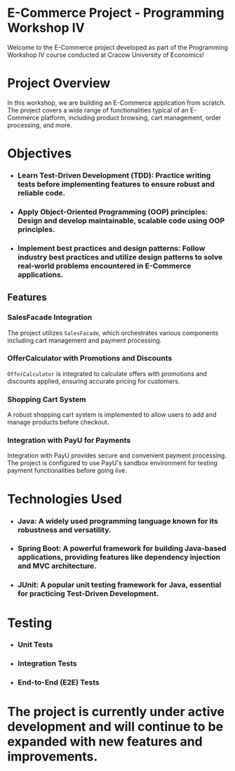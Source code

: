 # E-Commerce Project - Programming Workshop IV
Welcome to the E-Commerce project developed as part of the Programming Workshop IV course conducted at Cracow University of Economics! 

# Project Overview
In this workshop, we are building an E-Commerce application from scratch. The project covers a wide range of functionalities typical of an E-Commerce platform, including product browsing, cart management, order processing, and more.

# Objectives
- ### Learn Test-Driven Development (TDD): Practice writing tests before implementing features to ensure robust and reliable code.

- ### Apply Object-Oriented Programming (OOP) principles: Design and develop maintainable, scalable code using OOP principles.

- ### Implement best practices and design patterns: Follow industry best practices and utilize design patterns to solve real-world problems encountered in E-Commerce applications.

## Features

### SalesFacade Integration

The project utilizes `SalesFacade`, which orchestrates various components including cart management and payment processing.

### OfferCalculator with Promotions and Discounts

`OfferCalculator` is integrated to calculate offers with promotions and discounts applied, ensuring accurate pricing for customers.

### Shopping Cart System

A robust shopping cart system is implemented to allow users to add and manage products before checkout.

### Integration with PayU for Payments

Integration with PayU provides secure and convenient payment processing. The project is configured to use PayU's sandbox environment for testing payment functionalities before going live.

# Technologies Used

- ### Java: A widely used programming language known for its robustness and versatility.

- ### Spring Boot: A powerful framework for building Java-based applications, providing features like dependency injection and MVC architecture.

- ### JUnit: A popular unit testing framework for Java, essential for practicing Test-Driven Development.

# Testing
- ### Unit Tests
- ### Integration Tests
- ### End-to-End (E2E) Tests

# The project is currently under active development and will continue to be expanded with new features and improvements.
